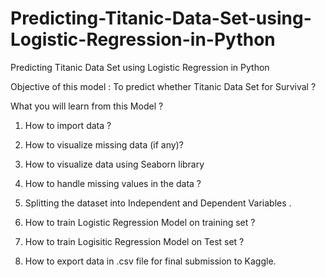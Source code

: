 # Predicting-Titanic-Data-Set-using-Logistic-Regression-in-Python
Predicting Titanic Data Set using Logistic Regression in Python

Objective of this model : To predict whether Titanic Data Set for Survival ? 

What you will learn from this Model ?

1. How to import data ? 

2. How to visualize missing data (if any)?

3. How to visualize data using Seaborn library

4. How to handle missing values in the data ? 

5. Splitting the dataset into Independent and Dependent Variables .

6. How to train Logistic Regression Model on training set ? 

7. How to train Logisitic Regression Model on Test set ? 

8. How to export data in .csv file for final submission to Kaggle. 




 



